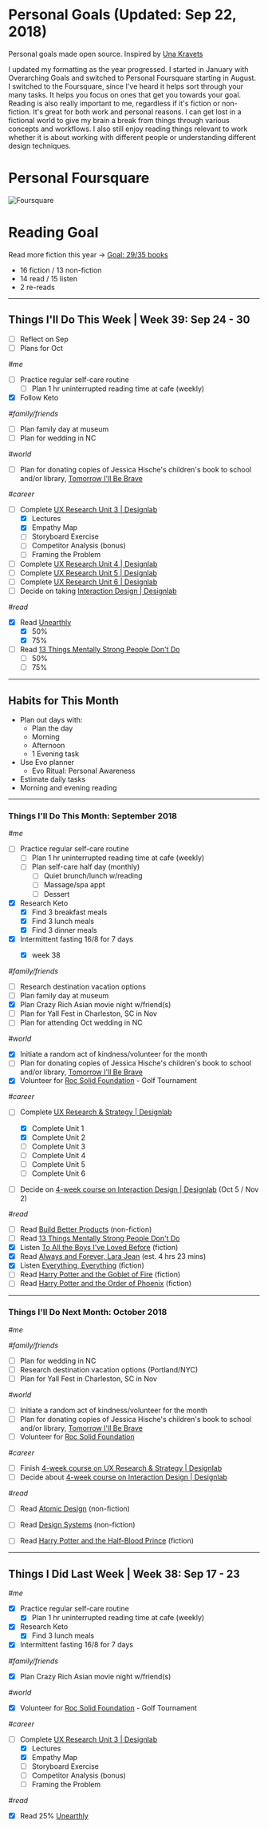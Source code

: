 Personal Goals (Updated: Sep  22, 2018)
==============

Personal goals made open source. Inspired by [Una Kravets](https://una.im/personal-goals-guide/)

I updated my formatting as the year progressed. I started in January with Overarching Goals and switched to Personal Foursquare starting in August. I switched to the Foursquare, since I've heard it helps sort through your many tasks. It helps you focus on ones that get you towards your goal. Reading is also really important to me, regardless if it's fiction or non-fiction. It's great for both work and personal reasons. I can get lost in a fictional world to give my brain a break from things through various concepts and workflows. I also still enjoy reading things relevant to work whether it is about working with different people or understanding different design techniques. 

# Personal Foursquare
![Foursquare](https://github.com/candicodeit/personal-goals/blob/master/imgs/2018-foursquare.png?raw=true "2018 Personal Foursquare")

# Reading Goal
Read more fiction this year -> [Goal: 29/35 books](https://www.goodreads.com/user_challenges/10348403) 
  - 16 fiction / 13 non-fiction
  - 14 read /  15 listen
  - 2 re-reads
---

## Things I'll Do This Week | Week 39: Sep 24 - 30

- [ ] Reflect on Sep
- [ ] Plans for Oct

_#me_
- [ ] Practice regular self-care routine
  - [ ] Plan 1 hr uninterrupted reading time at cafe (weekly)
- [x] Follow Keto

_#family/friends_
- [ ] Plan family day at museum 
- [ ] Plan for wedding in NC

_#world_
- [ ] Plan for donating copies of Jessica Hische's children's book to school and/or library, [Tomorrow I'll Be Brave](https://smile.amazon.com/gp/product/1524787019/ref=smi_www_rco2_go_smi_1405964225?_encoding=UTF8&ie=UTF8&linkCode=sl1&linkId=14ae1dab4dd3b2f37f22cb83f7828a46&tag=jesshisc-20)

_#career_
- [ ] Complete [UX Research Unit 3 | Designlab](https://trydesignlab.com/course/units/3/?next=1)
  - [x] Lectures
  - [x] Empathy Map
  - [ ] Storyboard Exercise
  - [ ] Competitor Analysis (bonus)
  - [ ] Framing the Problem 
- [ ] Complete [UX Research Unit 4 | Designlab](https://trydesignlab.com/course/units/4/?next=1)
- [ ] Complete [UX Research Unit 5 | Designlab](https://trydesignlab.com/course/units/5/?next=1)
- [ ] Complete [UX Research Unit 6 | Designlab](https://trydesignlab.com/course/units/6/?next=1)
- [ ] Decide on taking [Interaction Design | Designlab](https://trydesignlab.com/interaction-design-course/)

_#read_
- [x] Read [Unearthly](https://www.goodreads.com/book/show/7488244-unearthly)
  - [x] 50% 
  - [x] 75%
- [ ] Read [13 Things Mentally Strong People Don't Do](https://www.goodreads.com/book/show/24903925-13-things-mentally-strong-people-don-t-do) 
  - [ ] 50%
  - [ ] 75%  
---

## Habits for This Month
- Plan out days with: 
  - Plan the day
  - Morning
  - Afternoon
  - 1 Evening task
- Use Evo planner
  - Evo Ritual: Personal Awareness
- Estimate daily tasks
- Morning and evening reading
  
---

### Things I'll Do This Month: September 2018

_#me_
- [ ] Practice regular self-care routine
  - [ ] Plan 1 hr uninterrupted reading time at cafe (weekly)
  - [ ] Plan self-care half day (monthly)
    - [ ] Quiet brunch/lunch w/reading
    - [ ] Massage/spa appt 
    - [ ] Dessert
- [x] Research Keto 
  - [x] Find 3 breakfast meals
  - [x] Find 3 lunch meals
  - [x] Find 3 dinner meals
- [x] Intermittent fasting 16/8 for 7 days
  - [x] week 38


_#family/friends_
- [ ] Research destination vacation options 
- [ ] Plan family day at museum 
- [x] Plan Crazy Rich Asian movie night w/friend(s)
- [ ] Plan for Yall Fest in Charleston, SC in Nov
- [ ] Plan for attending Oct wedding in NC

_#world_
- [x] Initiate a random act of kindness/volunteer for the month
- [ ] Plan for donating copies of Jessica Hische's children's book to school and/or library, [Tomorrow I'll Be Brave](https://smile.amazon.com/gp/product/1524787019/ref=smi_www_rco2_go_smi_1405964225?_encoding=UTF8&ie=UTF8&linkCode=sl1&linkId=14ae1dab4dd3b2f37f22cb83f7828a46&tag=jesshisc-20)
- [x] Volunteer for [Roc Solid Foundation](http://rocsolidfoundation.org/) - Golf Tournament

_#career_
- [ ] Complete [UX Research & Strategy | Designlab](https://trydesignlab.com/ux-design-course/)
  - [x] Complete Unit 1
  - [x] Complete Unit 2
  - [ ] Complete Unit 3
  - [ ] Complete Unit 4
  - [ ] Complete Unit 5
  - [ ] Complete Unit 6
- [ ] Decide on [4-week course on Interaction Design | Designlab](https://trydesignlab.com/interaction-design-course/) (Oct 5 / Nov 2)
  

_#read_
- [ ] Read [Build Better Products](https://www.goodreads.com/book/show/32856281-build-better-products) (non-fiction)
- [ ] Read [13 Things Mentally Strong People Don't Do](https://www.goodreads.com/book/show/24903925-13-things-mentally-strong-people-don-t-do) 
- [x] Listen [To All the Boys I've Loved Before](https://www.goodreads.com/book/show/22558034-to-all-the-boys-i-ve-loved-before) (fiction)
- [x] Read [Always and Forever, Lara Jean](https://www.goodreads.com/book/show/35247769-always-and-forever-lara-jean) (est. 4 hrs 23 mins)
- [x] Listen [Everything, Everything](https://www.goodreads.com/book/show/18692431-everything-everything) (fiction)
- [ ] Read [Harry Potter and the Goblet of Fire](https://www.goodreads.com/book/show/17347382-harry-potter-and-the-goblet-of-fire) (fiction)
- [ ] Read [Harry Potter and the Order of Phoenix](https://www.goodreads.com/book/show/17347381-harry-potter-and-the-order-of-the-phoenix) (fiction)
--- 

### Things I'll Do Next Month: October 2018
_#me_

_#family/friends_
- [ ] Plan for wedding in NC
- [ ] Research destination vacation options (Portland/NYC)
- [ ] Plan for Yall Fest in Charleston, SC in Nov

_#world_
- [ ] Initiate a random act of kindness/volunteer for the month
- [ ] Plan for donating copies of Jessica Hische's children's book to school and/or library, [Tomorrow I'll Be Brave](https://smile.amazon.com/gp/product/1524787019/ref=smi_www_rco2_go_smi_1405964225?_encoding=UTF8&ie=UTF8&linkCode=sl1&linkId=14ae1dab4dd3b2f37f22cb83f7828a46&tag=jesshisc-20)
- [ ] Volunteer for [Roc Solid Foundation](http://rocsolidfoundation.org/) 

_#career_
 - [ ] Finish [4-week course on UX Research & Strategy | Designlab](https://trydesignlab.com/ux-design-course/)
 - [ ] Decide about [4-week course on Interaction Design | Designlab](https://trydesignlab.com/interaction-design-course/)
  
_#read_
- [ ] Read [Atomic Design](https://www.goodreads.com/book/show/29567165-atomic-design) (non-fiction)
- [ ] Read [Design Systems](https://www.goodreads.com/book/show/35857970-design-systems) (non-fiction)
- [ ] Read [Harry Potter and the Half-Blood Prince](https://www.goodreads.com/book/show/17347380-harry-potter-and-the-half-blood-prince) (fiction)


--- 
## Things I Did Last Week | Week 38: Sep 17 - 23

_#me_
- [x] Practice regular self-care routine
  - [x] Plan 1 hr uninterrupted reading time at cafe (weekly)
- [x] Research Keto 
  - [x] Find 3 lunch meals
- [x] Intermittent fasting 16/8 for 7 days

_#family/friends_
- [x] Plan Crazy Rich Asian movie night w/friend(s)

_#world_
- [x] Volunteer for [Roc Solid Foundation](http://rocsolidfoundation.org/) - Golf Tournament

_#career_
- [ ] Complete [UX Research Unit 3 | Designlab](https://trydesignlab.com/course/units/3/?next=1)
  - [x] Lectures
  - [x] Empathy Map
  - [ ] Storyboard Exercise
  - [ ] Competitor Analysis (bonus)
  - [ ] Framing the Problem 

_#read_
- [x] Read 25% [Unearthly](https://www.goodreads.com/book/show/7488244-unearthly)

